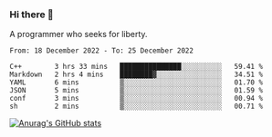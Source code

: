 ### Hi there 👋

<!--
**shejialuo/shejialuo** is a ✨ _special_ ✨ repository because its `README.md` (this file) appears on your GitHub profile.

Here are some ideas to get you started:

- 🔭 I’m currently working on ...
- 🌱 I’m currently learning ...
- 👯 I’m looking to collaborate on ...
- 🤔 I’m looking for help with ...
- 💬 Ask me about ...
- 📫 How to reach me: ...
- 😄 Pronouns: ...
- ⚡ Fun fact: ...
-->

A programmer who seeks for liberty.

<!--START_SECTION:waka-->

```text
From: 18 December 2022 - To: 25 December 2022

C++        3 hrs 33 mins   ███████████████░░░░░░░░░░   59.41 %
Markdown   2 hrs 4 mins    ████████▓░░░░░░░░░░░░░░░░   34.51 %
YAML       6 mins          ▒░░░░░░░░░░░░░░░░░░░░░░░░   01.70 %
JSON       5 mins          ▒░░░░░░░░░░░░░░░░░░░░░░░░   01.59 %
conf       3 mins          ▒░░░░░░░░░░░░░░░░░░░░░░░░   00.94 %
sh         2 mins          ▒░░░░░░░░░░░░░░░░░░░░░░░░   00.71 %
```

<!--END_SECTION:waka-->

[![Anurag's GitHub stats](https://github-readme-stats.vercel.app/api?username=shejialuo&show_icons=true&theme=dracula)](https://github.com/anuraghazra/github-readme-stats)
